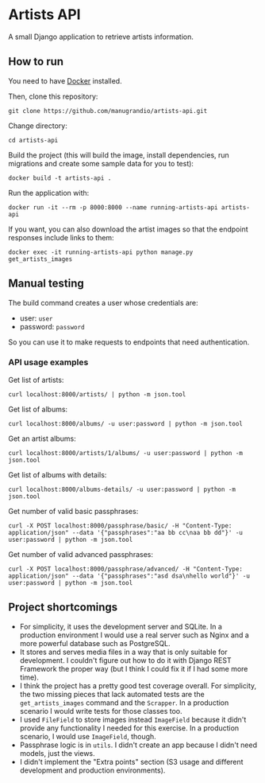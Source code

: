 # Artists API

A small Django application to retrieve artists information.

## How to run

You need to have [Docker](https://www.docker.com/) installed.

Then, clone this repository:

```
git clone https://github.com/manugrandio/artists-api.git
```

Change directory:

```
cd artists-api
```

Build the project (this will build the image, install dependencies, run migrations and create some sample data for you to test):

```
docker build -t artists-api .
```

Run the application with:

```
docker run -it --rm -p 8000:8000 --name running-artists-api artists-api
```

If you want, you can also download the artist images so that the endpoint responses include links to them:

```
docker exec -it running-artists-api python manage.py get_artists_images
```

## Manual testing

The build command creates a user whose credentials are:

- user: `user`
- password: `password`

So you can use it to make requests to endpoints that need authentication.

### API usage examples

Get list of artists:

```
curl localhost:8000/artists/ | python -m json.tool
```

Get list of albums:

```
curl localhost:8000/albums/ -u user:password | python -m json.tool
```

Get an artist albums:

```
curl localhost:8000/artists/1/albums/ -u user:password | python -m json.tool
```

Get list of albums with details:

```
curl localhost:8000/albums-details/ -u user:password | python -m json.tool
```

Get number of valid basic passphrases:

```
curl -X POST localhost:8000/passphrase/basic/ -H "Content-Type: application/json" --data '{"passphrases":"aa bb cc\naa bb dd"}' -u user:password | python -m json.tool
```

Get number of valid advanced passphrases:

```
curl -X POST localhost:8000/passphrase/advanced/ -H "Content-Type: application/json" --data '{"passphrases":"asd dsa\nhello world"}' -u user:password | python -m json.tool
```

## Project shortcomings

- For simplicity, it uses the development server and SQLite.
In a production environment I would use a real server such as Nginx and a more powerful database such as PostgreSQL.
- It stores and serves media files in a way that is only suitable for development.
I couldn't figure out how to do it with Django REST Framework the proper way (but I think I could fix it if I had some more time).
- I think the project has a pretty good test coverage overall.
For simplicity, the two missing pieces that lack automated tests are the `get_artists_images` command and the `Scrapper`.
In a production scenario I would write tests for those classes too.
- I used `FileField` to store images instead `ImageField` because it didn't provide any functionality I needed for this exercise.
In a production scenario, I would use `ImageField`, though.
- Passphrase logic is in `utils`.
I didn't create an app because I didn't need models, just the views.
- I didn't implement the "Extra points" section (S3 usage and different development and production environments).
